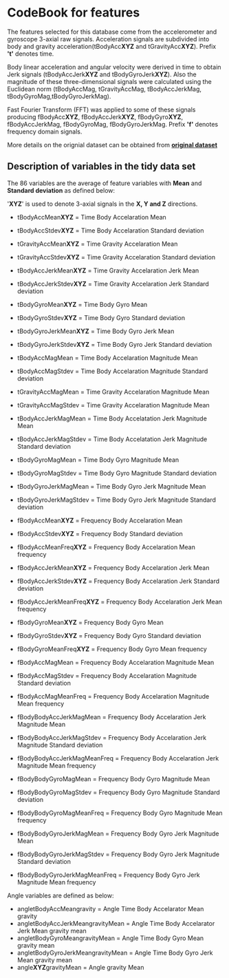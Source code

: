 CodeBook for features
=====================
The features selected for this database come from the accelerometer and gyroscope 3-axial raw signals. Acceleration signals are subdivided into body and gravity acceleration(tBodyAcc**XYZ** and tGravityAcc**XYZ**). Prefix **'t'** denotes time.

Body linear acceleration and angular velocity were derived in time to obtain Jerk signals (tBodyAccJerk**XYZ** and tBodyGyroJerk**XYZ**). 
Also the magnitude of these three-dimensional signals were calculated using the Euclidean norm (tBodyAccMag, tGravityAccMag, tBodyAccJerkMag, tBodyGyroMag,tBodyGyroJerkMag). 

Fast Fourier Transform (FFT) was applied to some of these signals producing fBodyAcc**XYZ**, fBodyAccJerk**XYZ**, fBodyGyro**XYZ**, fBodyAccJerkMag, 
fBodyGyroMag, fBodyGyroJerkMag. Prefix **'f'** denotes frequency domain signals. 

More details on the orignial dataset can be obtained from [**original dataset**](https://d396qusza40orc.cloudfront.net/getdata%2Fprojectfiles%2FUCI%20HAR%20Dataset.zip)

Description of variables in the tidy data set
---------------------------------------------
The 86 variables are the average of feature variables with **Mean** and **Standard deviation** as defined below:

'**XYZ**' is used to denote 3-axial signals in the **X, Y and Z** directions.

- tBodyAccMean**XYZ** = Time Body Accelaration Mean
- tBodyAccStdev**XYZ** = Time Body Accelaration Standard deviation
- tGravityAccMean**XYZ** = Time Gravity Accelaration Mean
- tGravityAccStdev**XYZ** = Time Gravity Accelaration Standard deviation
- tBodyAccJerkMean**XYZ** = Time Gravity Accelaration Jerk Mean  
- tBodyAccJerkStdev**XYZ** = Time Gravity Accelaration Jerk Standard deviation                      
- tBodyGyroMean**XYZ** = Time Body Gyro Mean
- tBodyGyroStdev**XYZ** = Time Body Gyro Standard deviation
- tBodyGyroJerkMean**XYZ** = Time Body Gyro Jerk Mean
- tBodyGyroJerkStdev**XYZ** = Time Body Gyro Jerk Standard deviation

- tBodyAccMagMean = Time Body Accelaration Magnitude Mean
- tBodyAccMagStdev = Time Body Accelaration Magnitude Standard deviation
- tGravityAccMagMean = Time Gravity Accelaration Magnitude Mean
- tGravityAccMagStdev = Time Gravity Accelaration Magnitude Mean
- tBodyAccJerkMagMean = Time Body Accelatation Jerk Magnitude Mean
- tBodyAccJerkMagStdev = Time Body Accelatation Jerk Magnitude Standard deviation
- tBodyGyroMagMean  = Time Body Gyro Magnitude Mean
- tBodyGyroMagStdev  = Time Body Gyro Magnitude Standard deviation
- tBodyGyroJerkMagMean = Time Body Gyro Jerk Magnitude Mean
- tBodyGyroJerkMagStdev = Time Body Gyro Jerk Magnitude Standard deviation


- fBodyAccMean**XYZ** = Frequency Body Accelaration Mean 
- fBodyAccStdev**XYZ** = Frequency Body Standard deviation
- fBodyAccMeanFreq**XYZ** = Frequency Body Accelaration Mean frequency
- fBodyAccJerkMean**XYZ** = Frequency Body Accelaration Jerk Mean                 
- fBodyAccJerkStdev**XYZ** = Frequency Body Accelaration Jerk Standard deviation
- fBodyAccJerkMeanFreq**XYZ** = Frequency Body Accelaration Jerk Mean frequency         
- fBodyGyroMean**XYZ** = Frequency Body Gyro Mean
- fBodyGyroStdev**XYZ** = Frequency Body Gyro Standard deviation    
- fBodyGyroMeanFreq**XYZ** = Frequency Body Gyro Mean frequency 
- fBodyAccMagMean = Frequency Body Accelaration Magnitude Mean              
- fBodyAccMagStdev = Frequency Body Accelaration Magnitude Standard deviation
- fBodyAccMagMeanFreq  = Frequency Body Accelaration Magnitude Mean frequency
- fBodyBodyAccJerkMagMean = Frequency Body Accelaration Jerk Magnitude Mean
- fBodyBodyAccJerkMagStdev = Frequency Body Accelaration Jerk Magnitude Standard deviation
- fBodyBodyAccJerkMagMeanFreq  = Frequency Body Accelaration Jerk Magnitude Mean frequency
- fBodyBodyGyroMagMean = Frequency Body Gyro Magnitude Mean
- fBodyBodyGyroMagStdev = Frequency Body Gyro Magnitude Standard deviation
- fBodyBodyGyroMagMeanFreq = Frequency Body Gyro Magnitude Mean frequency
- fBodyBodyGyroJerkMagMean = Frequency Body Gyro Jerk Magnitude Mean
- fBodyBodyGyroJerkMagStdev = Frequency Body Gyro Jerk Magnitude Standard deviation
- fBodyBodyGyroJerkMagMeanFreq = Frequency Body Gyro Jerk Magnitude Mean frequency

Angle variables are defined as below:

- angletBodyAccMeangravity = Angle Time Body Accelarator Mean gravity
- angletBodyAccJerkMeangravityMean = Angle Time Body Accelarator Jerk Mean gravity mean
- angletBodyGyroMeangravityMean = Angle Time Body Gyro Mean gravity mean
- angletBodyGyroJerkMeangravityMean = Angle Time Body Gyro Jerk Mean gravity mean
- angle**XYZ**gravityMean = Angle gravity Mean


